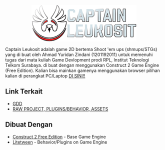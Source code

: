<p align="center">
  <img src="images/logo.png" alt="Logo" />
</p>

Captain Leukosit adalah game 2D bertema Shoot 'em ups (shmups/STGs) yang di buat oleh Ahmad Yuridan Zindani (1201192011) untuk memenuhi tugas dari mata kuliah Game Devlopment prodi RPL, Institut Teknologi Telkom Surabaya. di buat dengan menggunakan Construct 2 Game Engine (Free Edition). Kalian bisa mainkan gamenya menggunakan browser pilihan kalian di perangkat PC/Laptop [DI SINI!!](https://captain-leukosit-game.vercel.app/)

## Link Terkait

* [GDD](https://drive.google.com/file/d/1-vTAdkvPu4tF1Cd3EZeEtqX0tzLyJK_n/view?usp=sharing)
* [RAW PROJECT, PLUGINS/BEHAVIOR, ASSETS](https://drive.google.com/drive/folders/1qD9-Xru_lj6IsGzBRj4duU0YJLCmvw3H?usp=sharing)

## Dibuat Dengan

* [Construct 2 Free Edition](https://www.construct.net/en/construct-2/download?srsltid=AfmBOoqDn1UgYiPJ4rrNP7Md-9rq6vg_dYnlSBZpBPZI8c5yeT7W9ZqK) - Base Game Engine
* [Litetween](https://www.construct.net/en/forum/construct-2/addons-29/behavior-litetween-48240?srsltid=AfmBOooUXhXNoY05xaYBuHVx41y0-iTCNQV0-OVV-oQzOiIBJSVRrxSI) - Behavior/Plugins on Game Engine
